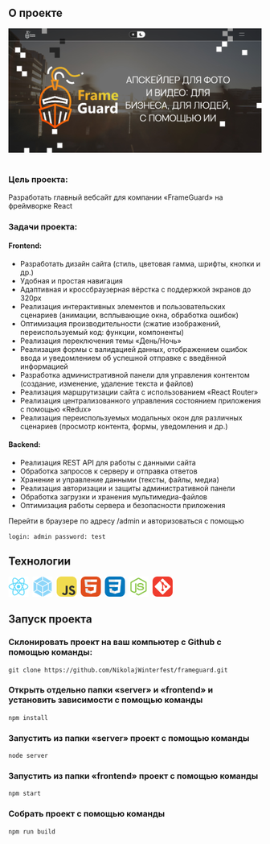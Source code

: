 ## О проекте

<div>
  <img src="/FrameGuard.png" title="FrameGuard" alt="FrameGuard" />&nbsp;
</div>

### Цель проекта:

Разработать главный вебсайт для компании «FrameGuard» на фреймворке React

### Задачи проекта:

#### Frontend:
- Разработать дизайн сайта (стиль, цветовая гамма, шрифты, кнопки и др.)
- Удобная и простая навигация
- Адаптивная и кроссбраузерная вёрстка с поддержкой экранов до 320px
- Реализация интерактивных элементов и пользовательских сценариев (анимации,
  всплывающие окна, обработка ошибок)
- Оптимизация производительности (сжатие изображений, переиспользуемый код: функции, компоненты)
- Реализация переключения темы «День/Ночь»
- Реализация формы с валидацией данных, отображением ошибок ввода и уведомлением об успешной отправке с введённой информацией
- Разработка административной панели для управления контентом (создание, изменение, удаление текста и файлов)
- Реализация маршрутизации сайта с использованием «React Router»
- Реализация централизованного управления состоянием приложения с помощью «Redux»
- Реализация переиспользуемых модальных окон для различных сценариев (просмотр контента, формы, уведомления и др.)

#### Backend:
- Реализация REST API для работы с данными сайта
- Обработка запросов к серверу и отправка ответов
- Хранение и управление данными (тексты, файлы, медиа)
- Реализация авторизации и защиты административной панели
- Обработка загрузки и хранения мультимедиа-файлов
- Оптимизация работы сервера и безопасности приложения

Перейти в браузере по адресу /admin и авторизоваться с помощью

```
login: admin password: test
```

## Технологии

<div>
  <img src="https://github.com/NikolajWinterfest/NikolajWinterfest/blob/master/assets/icons/React.svg" title="react" alt="react" width="40" height="40"/>&nbsp;
  <img src="https://github.com/NikolajWinterfest/NikolajWinterfest/blob/master/assets/icons/Webpack.svg" title="webpack" alt="webpack" width="40" height="40"/>&nbsp;
  <img src="https://github.com/NikolajWinterfest/NikolajWinterfest/blob/master/assets/icons/JavaScript.svg" title="javascript" alt="javascript" width="40" height="40"/>&nbsp;
  <img src="https://github.com/NikolajWinterfest/NikolajWinterfest/blob/master/assets/icons/HTML.svg" title="html5" alt="html5" width="40" height="40"/>&nbsp;
  <img src="https://github.com/NikolajWinterfest/NikolajWinterfest/blob/master/assets/icons/CSS.svg" title="css3" alt="css3" width="40" height="40"/>&nbsp;
  <img src="https://github.com/NikolajWinterfest/NikolajWinterfest/blob/master/assets/icons/NodeJS.svg" title="nodejs" alt="nodejs" width="40" height="40"/>&nbsp;
  <img src="https://github.com/NikolajWinterfest/NikolajWinterfest/blob/master/assets/icons/Git.svg" title="git" alt="git" width="40" height="40"/>&nbsp;
</div>

## Запуск проекта

### Склонировать проект на ваш компьютер с Github с помощью команды:

```
git clone https://github.com/NikolajWinterfest/frameguard.git
```

### Открыть отдельно папки «server» и «frontend» и установить зависимости с помощью команды

```
npm install
```

### Запустить из папки «server» проект с помощью команды

```
node server
```

### Запустить из папки «frontend» проект с помощью команды

```
npm start
```

### Собрать проект с помощью команды

```
npm run build
```
